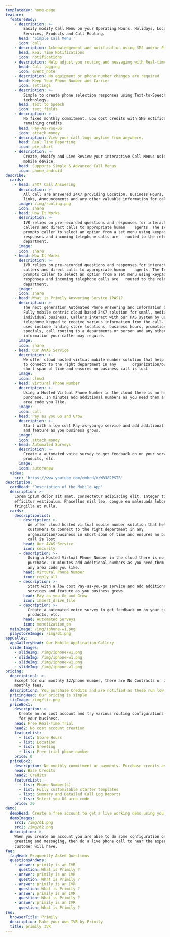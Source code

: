 ```yaml
---
templateKey: home-page
feature:
  featureBody:
    - description: >-
        Easily modify Call Menu on your Operating Hours, Holidays, Location,
        Services, Products and Call Routing.
      head: 'Simple Call Menu '
      icon: call
    - description: Acknowledgement and notification using SMS and/or Email.
      head: Real Time Notifications
      icon: notifications
    - description: Help adjust you routing and messaging with Real-time call logging reports.
      head: Call logging
      icon: event_note
    - description: No equipment or phone number changes are required
      head: Keep Your Phone Number and Carrier
      icon: settings
    - description: >-
        Simple to create phone selection responses using Text-to-Speech
        technology.
      head: Text to Speech
      icon: text_fields
    - description: >-
        No fixed monthly commitment. Low cost credits with SMS notification on
        remaining credits.
      head: Pay-As-You-Go
      icon: attach_money
    - description: View your call logs anytime from anywhere.
      head: Real Tine Reporting
      icon: pie_chart
    - description: >-
        Create, Modify and Live Review your interactive Call Menus using your
        mobile device.
      head: Supports Simple & Advanced Call Menus
      icon: phone_android
describe:
  cards:
    - head: 24X7 Call Answering
      description: >-
        All call are answered 24X7 providing Location, Business Hours, Web
        links, Announcements and any other valuable information for callers
      image: /img/routing.png
      icon: share
    - head: How It Works
      description: >-
        IVR relies on pre-recorded questions and responses for interacting with
        callers and direct calls to appropriate human    agents. The IVR system
        prompts caller to select an option from a set menu using keypad
        responses and incoming telephone calls are   routed to the relevant
        department.
      image:
      icon: share
    - head: How It Works
      description: >-
        IVR relies on pre-recorded questions and responses for interacting with
        callers and direct calls to appropriate human    agents. The IVR system
        prompts caller to select an option from a set menu using keypad
        responses and incoming telephone calls are   routed to the relevant
        department.
      image:
      icon: share
    - head: What is Primily Answering Service (PAS)?
      description: >-
        The next generation Automated Phone Answering and Information Service.
        Fully mobile centric cloud based 24X7 solution for small, medium and
        individual business. Callers interact with our PAS system by using their
        telephone keypad to receive various information from the call. Common
        uses include finding store locations, business hours, promotional
        specials, call routing to a departments or person and any other
        information your caller may require.
      image:
      icon: share
    - head: Our AVAS Service
      description: >-
        We offer cloud hosted virtual mobile number solution that help customers
        to connect to the right department in any       organization/business in
        short span of time and ensures no business call is lost
      image:
      icon: cloud
    - head: Virtural Phone Number
      description: >-
        Using a Hosted Virtual Phone Number in the cloud there is no hardware
        purchase. In minutes add additional numbers as you need them and in any
        area code you like.
      image:
      icon: call
    - head: Pay as you Go and Grow
      description: >-
        Start with a low cost Pay-as-you-go service and add additional services
        and feature as you business grows.
      image:
      icon: attach_money
    - head: Automated Surveys
      description: >-
        Create a automated voice survey to get feedback on on your service,
        products, etc.
      image:
      icon: autorenew
  video:
    src: 'https://www.youtube.com/embed/mzW3382PST8'
description:
  cardHead: 'Description of the Mobile App'
  description: >-
    Lorem ipsum dolor sit amet, consectetur adipiscing elit. Integer tincidunt
    efficitur vestibulum. Phasellus nisl leo, congue eu malesuada lobortis,
    fringilla et nulla.
  cards:
    descriptionlist:
      - description: >-
          We offer cloud hosted virtual mobile number solution that help
          customers to connect to the right department in any
          organization/business in short span of time and ensures no business
          call is lost
        head: Our AVAS Service
        icon: security
      - description: >-
          Using a Hosted Virtual Phone Number in the cloud there is no hardware
          purchase. In minutes add additional numbers as you need them and in
          any area code you like.
        head: Virtural Phone Number
        icon: reply_all
      - description: >-
          Start with a low cost Pay-as-you-go service and add additional
          services and feature as you business grows.
        head: Pay as you Go and Grow
        icon: insert_drive_file
      - description: >-
          Create a automated voice survey to get feedback on on your service,
          products, etc.
        head: Automated Surveys
        icon: monetization_on
  mainImage: /img/iphone-w1.png
  playstoreImage: /img/d1.png
appGalley:
  appGalleryHead: Our Mobile Application Gallery
  sliderImages:
    - slideImg: /img/iphone-w1.png
    - slideImg: /img/iphone-w1.png
    - slideImg: /img/iphone-w1.png
    - slideImg: /img/iphone-w1.png
pricing:
  description1: >-
    Except for our monthly $2/phone number, there are No Contracts or other
    monthly fees.
  description2: You purchase Credits and are notified as these run low.
  pricingHead: Our pricing is simple
  ticImage: /img/tic.png
  priceBox1:
    description: >-
      Create an no cost account and try various routing configurations modified
      for your business.
    head: Free Real-Time Trial
    head2: No cost account creation
    featureList:
      - list: Store Hours
      - list: Location
      - list: Greeting
      - list: Free trial phone number
    price: 0
  priceBox2:
    description: No monthly commitment or payments. Purchase credits as you need them.
    head: Base Credits
    head2: Credits
    featureList:
      - list: Phone Number(s)
      - list: Fully customizable starter templates
      - list: Summary and Detailed Call Log Reports
      - list: Select you US area code
    price: 20
demo:
  demoHead: Create a free account to get a live working demo using you phone.
  demoImages:
    src1: /img/d1.png
    src2: /img/d2.png
  description: >-
    When you create an account you are able to do some configuration on the
    greating and messaging, then do a live phone call to hear the experience you
    customer will have.
faq:
  faqHead: Frequently Asked Questions
  questionsAndAns:
    - answer: primily is an IVR
      question: What is Primily ?
    - answer: primily is an IVR
      question: What is Primily ?
    - answer: primily is an IVR
      question: What is Primily ?
    - answer: primily is an IVR
      question: What is Primily ?
    - answer: primily is an IVR
      question: What is Primily ?
seo:
  browserTitle: Primily
  description: Make your own IVR by Primily
  title: primily IVR
---
```


